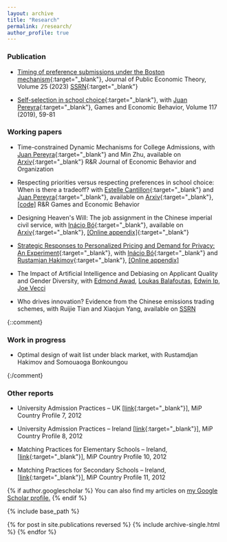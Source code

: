 ```yaml
---
layout: archive
title: "Research"
permalink: /research/
author_profile: true
---
```


### Publication

- [Timing of preference submissions under the Boston mechanism](https://onlinelibrary.wiley.com/doi/10.1111/jpet.12639){:target="_blank"}, Journal of Public Economic Theory, Volume 25 (2023) [SSRN](https://papers.ssrn.com/sol3/papers.cfm?abstract_id=3017156){:target="_blank"}

- [Self-selection in school choice](https://www.sciencedirect.com/science/article/abs/pii/S0899825619300843){:target="_blank"}, with [Juan Pereyra](https://sites.google.com/site/juanspereyrabarreiro/){:target="_blank"}, Games and Economic Behavior, Volume 117 (2019), 59-81

### Working papers

- Time-constrained Dynamic Mechanisms for College Admissions, with [Juan Pereyra](https://sites.google.com/site/juanspereyrabarreiro/){:target="_blank"} and Min Zhu, available on [Arxiv](https://arxiv.org/abs/2207.12179){:target="_blank"} R&R Journal of Economic Behavior and Organization

- Respecting priorities versus respecting preferences in school choice: When is there a tradeoff? with [Estelle Cantillon](http://ecantill.ulb.be/){:target="_blank"} and [Juan Pereyra](https://sites.google.com/site/juanspereyrabarreiro/){:target="_blank"}, available on [Arxiv](https://arxiv.org/pdf/2212.02881.pdf){:target="_blank"}, [[code]](https://github.com/lichen999/Generalized-Mutually-Best-Pairs) R&R Games and Economic Behavior

- Designing Heaven's Will: The job assignment in the Chinese imperial civil service, with [Inácio Bó](http://www.inaciobo.com/){:target="_blank"}, available on [Arxiv](https://arxiv.org/abs/2105.02457){:target="_blank"}, [[Online appendix]](https://www.dropbox.com/s/wle4udf8xav234f/appendix_dhw.pdf?dl=0){:target="_blank"}

- [Strategic Responses to Personalized Pricing and Demand for Privacy: An Experiment](https://arxiv.org/abs/2304.11415){:target="_blank"}, with [Inácio Bó](http://www.inaciobo.com/){:target="_blank"} and [Rustamjan Hakimov](https://www.hakimov.info/){:target="_blank"}, [[Online appendix]](https://lichen999.github.io/files/BoChenHakimov2023_OnlineAppendix.pdf)

- The Impact of Artificial Intelligence and Debiasing on Applicant Quality and Gender Diversity, with [Edmond Awad](https://www.edmondawad.me/), [Loukas Balafoutas](https://www.loukasbalafoutas.com/), [Edwin Ip](http://business-school.exeter.ac.uk/about/people/profile/index.php?web_id=Edwin_Ip), [Joe Vecci](https://sites.google.com/site/josephvecci/home) 

- Who drives innovation? Evidence from the Chinese emissions trading schemes, with Ruijie Tian and Xiaojun Yang, available on [SSRN](https://papers.ssrn.com/sol3/papers.cfm?abstract_id=4363710)


{::comment}

### Work in progress

- Optimal design of wait list under black market, with Rustamdjan Hakimov and Somouaoga Bonkoungou

{:/comment}

### Other reports

* University Admission Practices – UK [[link](http://www.matching-in-practice.eu/higher-education-in-uk/){:target="_blank"}], MiP Country Profile 7, 2012

* University Admission Practices – Ireland [[link](http://www.matching-in-practice.eu/higher-education-in-ireland/){:target="_blank"}], MiP Country Profile 8, 2012

* Matching Practices for Elementary Schools – Ireland, [[link](http://www.matching-in-practice.eu/elementary-schools-in-ireland/){:target="_blank"}], MiP Country Profile 10, 2012

* Matching Practices for Secondary Schools – Ireland, [[link](http://www.matching-in-practice.eu/secondary-schools-in-ireland/){:target="_blank"}], MiP Country Profile 11, 2012

{% if author.googlescholar %}
  You can also find my articles on <u><a href="{{author.googlescholar}}">my Google Scholar profile</a>.</u>
{% endif %}

{% include base_path %}

{% for post in site.publications reversed %}
  {% include archive-single.html %}
{% endfor %}
